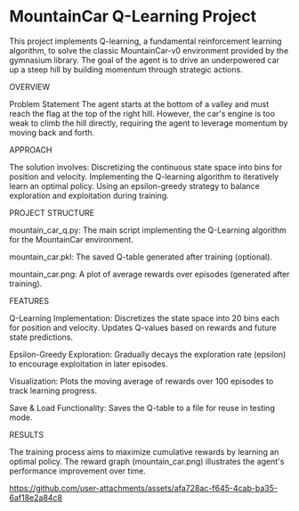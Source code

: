 # MountainCar Q-Learning Project
This project implements Q-learning, a fundamental reinforcement learning algorithm, to solve the classic MountainCar-v0 environment provided by the gymnasium library. The goal of the agent is to drive an underpowered car up a steep hill by building momentum through strategic actions.

OVERVIEW

Problem Statement
The agent starts at the bottom of a valley and must reach the flag at the top of the right hill. However, the car's engine is too weak to climb the hill directly, requiring the agent to leverage momentum by moving back and forth.

APPROACH

The solution involves:
Discretizing the continuous state space into bins for position and velocity.
Implementing the Q-learning algorithm to iteratively learn an optimal policy.
Using an epsilon-greedy strategy to balance exploration and exploitation during training.

PROJECT STRUCTURE

mountain_car_q.py: The main script implementing the Q-Learning algorithm for the MountainCar environment.

mountain_car.pkl: The saved Q-table generated after training (optional).

mountain_car.png: A plot of average rewards over episodes (generated after training).

FEATURES

Q-Learning Implementation:
Discretizes the state space into 20 bins each for position and velocity.
Updates Q-values based on rewards and future state predictions.

Epsilon-Greedy Exploration:
Gradually decays the exploration rate (epsilon) to encourage exploitation in later episodes.

Visualization:
Plots the moving average of rewards over 100 episodes to track learning progress.

Save & Load Functionality:
Saves the Q-table to a file for reuse in testing mode.

RESULTS 

The training process aims to maximize cumulative rewards by learning an optimal policy. The reward graph (mountain_car.png) illustrates the agent's performance improvement over time.

https://github.com/user-attachments/assets/afa728ac-f645-4cab-ba35-6af18e2a84c8



